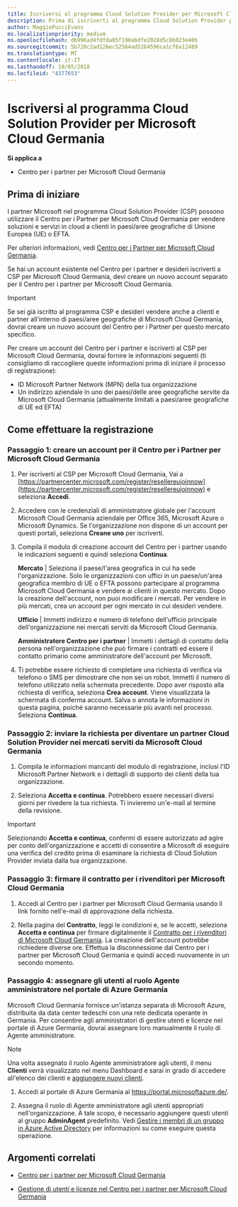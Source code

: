 ```yaml
---
title: Iscriversi al programma Cloud Solution Provider per Microsoft Cloud Germania | Centro per i partner per Microsoft Cloud Germania
description: Prima di iscriverti al programma Cloud Solution Provider per Microsoft Cloud Germania, consulta queste informazioni sui requisiti del programma CSP.
author: MaggiePucciEvans
ms.localizationpriority: medium
ms.openlocfilehash: db996ad4fdfda05f190abdfe2028d5c8b023e40b
ms.sourcegitcommit: 5b720c2ad126ec52564ad5264596ca1cf6a12489
ms.translationtype: MT
ms.contentlocale: it-IT
ms.lasthandoff: 10/05/2018
ms.locfileid: "4377653"
---
```

# <a name="enroll-in-the-cloud-solution-provider-program-for-microsoft-cloud-germany"></a>Iscriversi al programma Cloud Solution Provider per Microsoft Cloud Germania

**Si applica a**

-  Centro per i partner per Microsoft Cloud Germania

## <a name="before-you-begin"></a>Prima di iniziare

I partner Microsoft nel programma Cloud Solution Provider (CSP) possono utilizzare il Centro per i Partner per Microsoft Cloud Germania per vendere soluzioni e servizi in cloud a clienti in paesi/aree geografiche di Unione Europea (UE) o EFTA.

Per ulteriori informazioni, vedi [Centro per i Partner per Microsoft Cloud Germania](partner-center-for-microsoft-cloud-germany.md).

Se hai un account esistente nel Centro per i partner e desideri iscriverti a CSP per Microsoft Cloud Germania, devi creare un nuovo account separato per il Centro per i partner per Microsoft Cloud Germania.

> [!IMPORTANT]  
> Se sei già iscritto al programma CSP e desideri vendere anche a clienti e partner all'interno di paesi/aree geografiche di Microsoft Cloud Germania, dovrai creare un nuovo account del Centro per i Partner per questo mercato specifico.  

Per creare un account del Centro per i partner e iscriverti al CSP per Microsoft Cloud Germania, dovrai fornire le informazioni seguenti (ti consigliamo di raccogliere queste informazioni prima di iniziare il processo di registrazione):

-  ID Microsoft Partner Network (MPN) della tua organizzazione 
-  Un indirizzo aziendale in uno dei paesi/delle aree geografiche servite da Microsoft Cloud Germania (attualmente limitati a paesi/aree geografiche di UE ed EFTA) 

## <a name="how-to-enroll"></a>Come effettuare la registrazione 

### <a name="step-1---create-an-account-for-partner-center-for-microsoft-cloud-germany"></a>Passaggio 1: creare un account per il Centro per i Partner per Microsoft Cloud Germania 

1.  Per iscriverti al CSP per Microsoft Cloud Germania, Vai a [https://partnercenter.microsoft.com/register/resellereujoinnow](https://partnercenter.microsoft.com/register/resellereujoinnow) e seleziona **Accedi**. 

2.  Accedere con le credenziali di amministratore globale per l'account Microsoft Cloud Germania aziendale per Office 365, Microsoft Azure o Microsoft Dynamics. Se l'organizzazione non dispone di un account per questi portali, seleziona **Creane uno** per iscriverti.

3.  Compila il modulo di creazione account del Centro per i partner usando le indicazioni seguenti e quindi seleziona **Continua**.   

    **Mercato** | Seleziona il paese/l'area geografica in cui ha sede l'organizzazione. Solo le organizzazioni con uffici in un paese/un'area geografica membro di UE o EFTA possono partecipare al programma Microsoft Cloud Germania e vendere ai clienti in questo mercato. Dopo la creazione dell'account, non puoi modificare i mercati. Per vendere in più mercati, crea un account per ogni mercato in cui desideri vendere.

    **Ufficio** | Immetti indirizzo e numero di telefono dell'ufficio principale dell'organizzazione nei mercati serviti da Microsoft Cloud Germania.

    **Amministratore Centro per i partner** | Immetti i dettagli di contatto della persona nell'organizzazione che può firmare i contratti ed essere il contatto primario come amministratore dell'account per Microsoft. 

4.  Ti potrebbe essere richiesto di completare una richiesta di verifica via telefono o SMS per dimostrare che non sei un robot. Immetti il numero di telefono utilizzato nella schermata precedente. Dopo aver risposto alla richiesta di verifica, seleziona **Crea account**. Viene visualizzata la schermata di conferma account. Salva o annota le informazioni in questa pagina, poiché saranno necessarie più avanti nel processo. Seleziona **Continua**.

### <a name="step-2---apply-to-become-a-cloud-solution-provider-partner-in-markets-served-by-microsoft-cloud-germany"></a>Passaggio 2: inviare la richiesta per diventare un partner Cloud Solution Provider nei mercati serviti da Microsoft Cloud Germania 

1.  Compila le informazioni mancanti del modulo di registrazione, inclusi l'ID Microsoft Partner Network e i dettagli di supporto dei clienti della tua organizzazione. 

2.  Seleziona **Accetta e continua**. Potrebbero essere necessari diversi giorni per rivedere la tua richiesta. Ti invieremo un'e-mail al termine della revisione.

> [!IMPORTANT]  
> Selezionando **Accetta e continua**, confermi di essere autorizzato ad agire per conto dell'organizzazione e accetti di consentire a Microsoft di eseguire una verifica del credito prima di esaminare la richiesta di Cloud Solution Provider inviata dalla tua organizzazione.

### <a name="step-3---sign-the-reseller-agreement-for-microsoft-cloud-germany"></a>Passaggio 3: firmare il contratto per i rivenditori per Microsoft Cloud Germania 

1. Accedi al Centro per i partner per Microsoft Cloud Germania usando il link fornito nell'e-mail di approvazione della richiesta. 

2. Nella pagina del **Contratto**, leggi le condizioni e, se le accetti, seleziona **Accetta e continua** per firmare digitalmente il [Contratto per i rivenditori di Microsoft Cloud Germania](https://go.microsoft.com/fwlink/p/?linkid=831385). La creazione dell'account potrebbe richiedere diverse ore. Effettua la disconnessione dal Centro per i partner per Microsoft Cloud Germania e quindi accedi nuovamente in un secondo momento.

### <a name="step-4---assign-users-to-the-admin-agent-role-in-the-azure-germany-portal"></a>Passaggio 4: assegnare gli utenti al ruolo Agente amministratore nel portale di Azure Germania 

Microsoft Cloud Germania fornisce un'istanza separata di Microsoft Azure, distribuita da data center tedeschi con una rete dedicata operante in Germania. Per consentire agli amministratori di gestire utenti e licenze nel portale di Azure Germania, dovrai assegnare loro manualmente il ruolo di Agente amministratore.

> [!NOTE]  
> Una volta assegnato il ruolo Agente amministratore agli utenti, il menu **Clienti** verrà visualizzato nel menu Dashboard e sarai in grado di accedere all'elenco dei clienti e [aggiungere nuovi clienti](add-a-new-customer.md).   

1.  Accedi al portale di Azure Germania al https://portal.microsoftazure.de/.

2.  Assegna il ruolo di Agente amministratore agli utenti appropriati nell'organizzazione. A tale scopo, è necessario aggiungere questi utenti al gruppo **AdminAgent** predefinito. Vedi [Gestire i membri di un gruppo in Azure Active Directory](https://docs.microsoft.com/azure/active-directory/active-directory-groups-members-azure-portal) per informazioni su come eseguire questa operazione.
 

## <a name="related-topics"></a>Argomenti correlati

-  [Centro per i partner per Microsoft Cloud Germania](partner-center-for-microsoft-cloud-germany.md)

-  [Gestione di utenti e licenze nel Centro per i partner per Microsoft Cloud Germania](user-management-in-partner-center-for-microsoft-cloud-germany.md)



